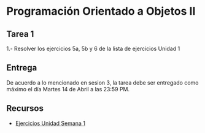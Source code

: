 # Programación Orientado a Objetos II

## Tarea 1

1.- Resolver los ejercicios 5a, 5b y 6 de la lista de ejercicios Unidad 1


## Entrega
De acuerdo a lo mencionado en sesion 3, la tarea debe ser entregado 
como máximo el día Martes 14 de Abril a las 23:59 PM.


Recursos
--
*   [Ejercicios Unidad Semana 1](recursos/Unidad_1_Semana_1_Exercise.pdf)